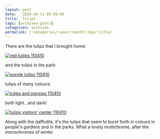 ```yaml
---
layout: post
date:	2010-04-11 05:50:00
title:  Tulips
tags: [archived-posts]
categories: archives
permalink: /:categories/:year/:month/:day/:title/
---
```

There are the tulips that I brought home:

<a href="http://s967.photobucket.com/albums/ae160/pedoral/?action=view&current=IMG_3514.jpg" target="_blank"><img src="http://i967.photobucket.com/albums/ae160/pedoral/IMG_3514.jpg" border="0" alt="red tuliips 110410"></a>

and the tulips in the park:


<a href="http://s967.photobucket.com/albums/ae160/pedoral/?action=view&current=IMG_3532.jpg" target="_blank"><img src="http://i967.photobucket.com/albums/ae160/pedoral/IMG_3532.jpg" border="0" alt="purple tulips 110410"></a>

tulips of many colours:

<a href="http://s967.photobucket.com/albums/ae160/pedoral/?action=view&current=IMG_3544.jpg" target="_blank"><img src="http://i967.photobucket.com/albums/ae160/pedoral/IMG_3544.jpg" border="0" alt="tulips and pansies 110410"></a>


both light...and dark!



<a href="http://s967.photobucket.com/albums/ae160/pedoral/?action=view&current=IMG_3609.jpg" target="_blank"><img src="http://i967.photobucket.com/albums/ae160/pedoral/IMG_3609.jpg" border="0" alt="tulips visitors' center 110410"></a>




Along with the daffodils, it's the tulips that seem to burst forth in colours in people's gardens and in the parks. What a lovely multichrome, after the monochromes of winter.
